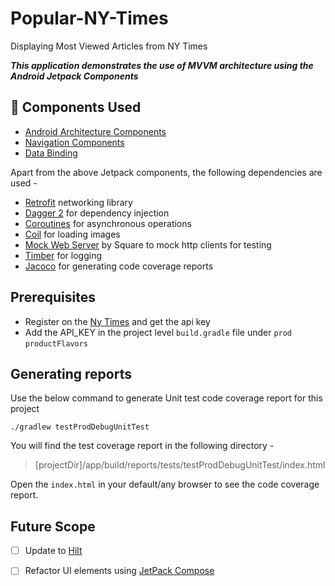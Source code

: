 # Popular-NY-Times
Displaying Most Viewed Articles from NY Times

***This application demonstrates the use of MVVM architecture using the Android Jetpack Components***

## :rocket:	Components Used
- [Android Architecture Components](https://developer.android.com/topic/libraries/architecture)
- [Navigation Components](https://developer.android.com/guide/navigation)
- [Data Binding](https://developer.android.com/topic/libraries/data-binding)

Apart from the above Jetpack components, the following dependencies are used - 
- [Retrofit](https://square.github.io/retrofit/) networking library
- [Dagger 2](https://dagger.dev/) for dependency injection
- [Coroutines](https://kotlinlang.org/docs/coroutines-overview.html) for asynchronous operations
- [Coil](https://github.com/coil-kt/coil) for loading images
- [Mock Web Server](https://github.com/square/okhttp/tree/master/mockwebserver) by Square to mock http clients for testing
- [Timber](https://github.com/JakeWharton/timber) for logging
- [Jacoco](https://www.eclemma.org/jacoco/) for generating code coverage reports

## Prerequisites 
- Register on the [Ny Times](https://developer.nytimes.com/) and get the api key
- Add the API_KEY in the project level `build.gradle` file under `prod` `productFlavors`

## Generating reports 
Use the below command to generate Unit test code coverage report for this project 
```
./gradlew testProdDebugUnitTest
```
You will find the test coverage report in the following directory - 

> [projectDir]/app/build/reports/tests/testProdDebugUnitTest/index.html 

Open the `index.html` in your default/any browser to see the code coverage report.



## Future Scope
- [ ] Update to [Hilt](https://developer.android.com/training/dependency-injection/hilt-android)
- [ ] Refactor UI elements using [JetPack Compose](https://developer.android.com/jetpack/compose)




